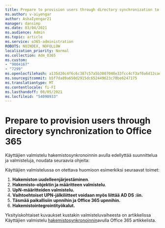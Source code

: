 ```yaml
---
title: Prepare to provision users through directory synchronization to Office 365
ms.author: v-aiyengar
author: AshaIyengar21
manager: dansimp
ms.date: 03/04/2021
ms.audience: Admin
ms.topic: article
ms.service: o365-administration
ROBOTS: NOINDEX, NOFOLLOW
localization_priority: Normal
ms.collection: Adm_O365
ms.custom:
- "9004167"
- "7299"
ms.openlocfilehash: a135d20c4f6c6c387c57a5b3007048e33fcc4cf3af0a6d12cad91b62d53463c7
ms.sourcegitcommit: b5f7da89a650d2915dc652449623c78be6247175
ms.translationtype: MT
ms.contentlocale: fi-FI
ms.lasthandoff: 08/05/2021
ms.locfileid: "54090933"
---
```

# <a name="prepare-to-provision-users-through-directory-synchronization-to-office-365"></a>Prepare to provision users through directory synchronization to Office 365

Käyttäjien valmistelu hakemistosynkronoinnin avulla edellyttää suunnittelua ja valmisteluja, noudata seuraavia ohjeita:

Käyttäjien valmistelussa on otettava huomioon esimerkiksi seuraavat toimet:
1. **Hakemiston uudelleenjärjestäminen**.
1. **Hakemisto-objektin ja määritteen valmistelu**.
1. **UpN-määritteiden valmistelu.**
1. **Vaihtoehtoiset UPN-jälkiliitteet voidaan myös liittää AD DS :iin.**
1. **Täsmää paikallisiin upnnihin ja Office 365 upnnihin.**
1. **Hakemistointegrointityökalut.**

Yksityiskohtaiset kuvaukset kustakin valmisteluvaiheesta on artikkelissa Käyttäjien valmistelu [hakemistosynkronoinnin](https://aka.ms/office365assistantprovisionuserstooffice365)avulla Office 365 artikkelista.